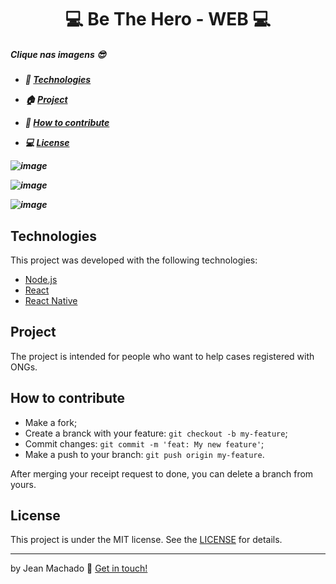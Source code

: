 <h1 align="center">
💻 Be The Hero - WEB 💻  
  
  
<h5> Clique nas imagens 😎 <h5> 

- 🚀  <a href="https://github.com/jeannzk021/Be-The-Hero-#technologies">Technologies</a> 

- 🏠 <a href="https://github.com/jeannzk021/Be-The-Hero-#project">Project</a>

- 🚩 <a href="https://github.com/jeannzk021/Be-The-Hero-#how-to-contribute">How to contribute</a>

- 💻 <a href="https://github.com/jeannzk021/Be-The-Hero-#license">License</a>



![image](https://user-images.githubusercontent.com/60414493/80439979-1f737900-88de-11ea-81ba-5c1c32ad92a6.png)

![image](https://user-images.githubusercontent.com/60414493/80440003-2c906800-88de-11ea-9c60-86608c82d13c.png)

![image](https://user-images.githubusercontent.com/60414493/80440826-fc49c900-88df-11ea-8195-2e06f08ba1a9.png)





## Technologies

This project was developed with the following technologies:

- [Node.js](https://nodejs.org/en/) 
- [React](https://reactjs.org)
- [React Native](https://facebook.github.io/react-native/)


## Project


The project is intended for people who want to help cases registered with ONGs.


##  How to contribute

- Make a fork;
- Create a branck with your feature: `git checkout -b my-feature`;
- Commit changes: `git commit -m 'feat: My new feature'`;
- Make a push to your branch: `git push origin my-feature`.

After merging your receipt request to done, you can delete a branch from yours.

## License

This project is under the MIT license. See the [LICENSE](https://github.com/jeannzk021/Be-The-Hero-) for details.

---

by Jean Machado :wave: [Get in touch!](https://www.linkedin.com/in/jeanmachado021)

